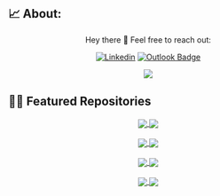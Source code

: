 <!-- credits https://github.com/anuraghazra/github-readme-stats -->
<!-- credits https://img.shields.io/ -->

## 📈 About:

<div align="center">

Hey there 👋
Feel free to reach out:
   
  [![Linkedin](https://img.shields.io/badge/-Jason_Athanasoglou-0077B5?style=flat-square&logo=LinkedIn&logoColor=white&link=https://linkedin.com/in/jathanasoglou)](https://linkedin.com/in/jathanasoglou)
  [![Outlook Badge](https://img.shields.io/badge/-jathanasoglou@outlook.com-0078D4?style=flatsquare&logo=Microsoft-outlook&logoColor=white&link=mailto:jathanasoglou@outlook.com)](mailto:jathanasoglou@outlook.com)
</div>

<div align="center">
  <a href="https://github.com/themetalfleece"><img align="center" src="https://github-readme-stats-two-gamma-70.vercel.app/api/top-langs/?username=themetalfleece&layout=compact&langs_count=6&hide=c,tsql,php,makefile,assembly,sqlpl,c%2B%2B" /></a>
</div>

## 🧑‍💻 Featured Repositories

<div align="center">
  <a href="https://github.com/themetalfleece/neogma">
    <img align="center" src="https://github-readme-stats-two-gamma-70.vercel.app/api/pin/?username=themetalfleece&repo=neogma&theme=buefy" />
  </a>
  <a href="https://github.com/themetalfleece/nodejs-typescript-template">
    <img align="center" src="https://github-readme-stats-two-gamma-70.vercel.app/api/pin/?username=themetalfleece&repo=nodejs-typescript-template&theme=buefy" />
  </a>
</div>

<br />

<div align="center">
  <a href="https://github.com/themetalfleece/pdf-toolkit">
    <img align="center" src="https://github-readme-stats-two-gamma-70.vercel.app/api/pin/?username=themetalfleece&repo=pdf-toolkit&theme=buefy" />
  </a>
  <a href="https://github.com/themetalfleece/board-game-scores">
    <img align="center" src="https://github-readme-stats-two-gamma-70.vercel.app/api/pin/?username=themetalfleece&repo=board-game-scores&theme=buefy" />
  </a>
</div>

<br />

<div align="center">
  <a href="https://github.com/themetalfleece/tennis-score">
    <img align="center" src="https://github-readme-stats-two-gamma-70.vercel.app/api/pin/?username=themetalfleece&repo=tennis-score&theme=buefy" />
  </a>
  <a href="https://github.com/themetalfleece/pokemon-data-bot">
    <img align="center" src="https://github-readme-stats-two-gamma-70.vercel.app/api/pin/?username=themetalfleece&repo=pokemon-data-bot&theme=buefy" />
  </a>
</div>

<br />

<div align="center">
  <a href="https://github.com/themetalfleece/intercom-discord">
    <img align="center" src="https://github-readme-stats-two-gamma-70.vercel.app/api/pin/?username=themetalfleece&repo=intercom-discord&theme=buefy" />
  </a>
  <a href="https://github.com/themetalfleece/twitch-video-commands">
    <img align="center" src="https://github-readme-stats-two-gamma-70.vercel.app/api/pin/?username=themetalfleece&repo=twitch-video-commands&theme=buefy" />
  </a>
</div>

